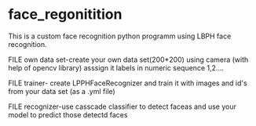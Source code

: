 # face_regonitition
This is a custom face recognition python programm using LBPH face recognition.

FILE own data set-create your own data set(200*200) using camera (with help of opencv library) asssign it labels in numeric sequence 1,2....

FILE  trainer- create LPPHFaceRecognizer and train it with images and id's from your data set (as a   .yml file)

FILE recognizer-use casscade classifier to detect faceas and use your model to predict those detectd faces
